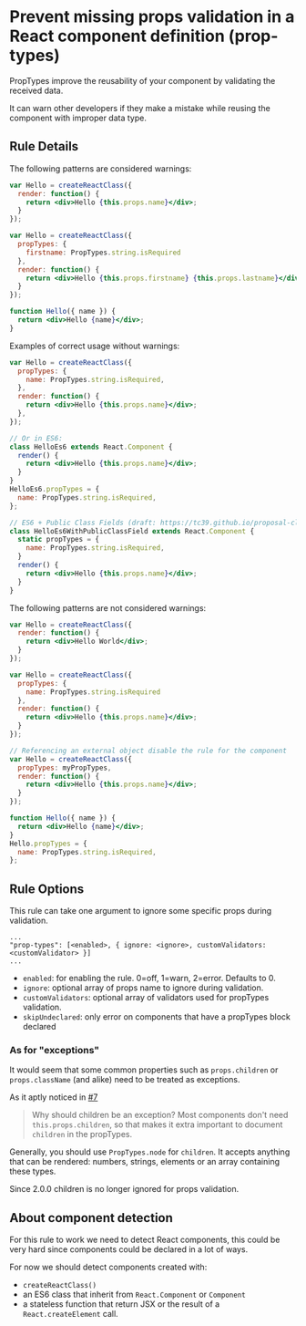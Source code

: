 # Prevent missing props validation in a React component definition (prop-types)

PropTypes improve the reusability of your component by validating the received data.

It can warn other developers if they make a mistake while reusing the component with improper data type.

## Rule Details

The following patterns are considered warnings:

```jsx
var Hello = createReactClass({
  render: function() {
    return <div>Hello {this.props.name}</div>;
  }
});

var Hello = createReactClass({
  propTypes: {
    firstname: PropTypes.string.isRequired
  },
  render: function() {
    return <div>Hello {this.props.firstname} {this.props.lastname}</div>; // lastname type is not defined in propTypes
  }
});

function Hello({ name }) {
  return <div>Hello {name}</div>;
}
```

Examples of correct usage without warnings:

```jsx
var Hello = createReactClass({
  propTypes: {
    name: PropTypes.string.isRequired,
  },
  render: function() {
    return <div>Hello {this.props.name}</div>;
  },
});

// Or in ES6:
class HelloEs6 extends React.Component {
  render() {
    return <div>Hello {this.props.name}</div>;
  }
}
HelloEs6.propTypes = {
  name: PropTypes.string.isRequired,
};

// ES6 + Public Class Fields (draft: https://tc39.github.io/proposal-class-public-fields/)
class HelloEs6WithPublicClassField extends React.Component {
  static propTypes = {
    name: PropTypes.string.isRequired,
  }
  render() {
    return <div>Hello {this.props.name}</div>;
  }
}
```

The following patterns are not considered warnings:

```jsx
var Hello = createReactClass({
  render: function() {
    return <div>Hello World</div>;
  }
});

var Hello = createReactClass({
  propTypes: {
    name: PropTypes.string.isRequired
  },
  render: function() {
    return <div>Hello {this.props.name}</div>;
  }
});

// Referencing an external object disable the rule for the component
var Hello = createReactClass({
  propTypes: myPropTypes,
  render: function() {
    return <div>Hello {this.props.name}</div>;
  }
});

function Hello({ name }) {
  return <div>Hello {name}</div>;
}
Hello.propTypes = {
  name: PropTypes.string.isRequired,
};
```

## Rule Options

This rule can take one argument to ignore some specific props during validation.

```
...
"prop-types": [<enabled>, { ignore: <ignore>, customValidators: <customValidator> }]
...
```

* `enabled`: for enabling the rule. 0=off, 1=warn, 2=error. Defaults to 0.
* `ignore`: optional array of props name to ignore during validation.
* `customValidators`: optional array of validators used for propTypes validation.
* `skipUndeclared`: only error on components that have a propTypes block declared

### As for "exceptions"

It would seem that some common properties such as `props.children` or `props.className`
(and alike) need to be treated as exceptions.

As it aptly noticed in
[#7](https://github.com/yannickcr/eslint-plugin-react/issues/7)

> Why should children be an exception?
> Most components don't need `this.props.children`, so that makes it extra important
to document `children` in the propTypes.

Generally, you should use `PropTypes.node` for `children`. It accepts
anything that can be rendered: numbers, strings, elements or an array containing
these types.

Since 2.0.0 children is no longer ignored for props validation.

## About component detection

For this rule to work we need to detect React components, this could be very hard since components could be declared in a lot of ways.

For now we should detect components created with:

* `createReactClass()`
* an ES6 class that inherit from `React.Component` or `Component`
* a stateless function that return JSX or the result of a `React.createElement` call.
